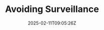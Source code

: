 ---
weight: 999
title: "Avoiding Surveillance"
description: ""
icon: "article"
date: "2025-02-11T09:05:26Z"
lastmod: "2025-02-11T09:05:26Z"
draft: true
toc: true
---